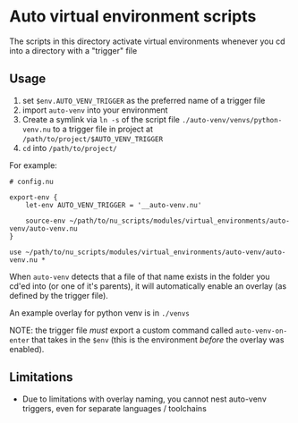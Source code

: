 # Auto virtual environment scripts

The scripts in this directory activate virtual environments whenever you cd into a directory with a "trigger" file 

## Usage

1. set `$env.AUTO_VENV_TRIGGER` as the preferred name of a trigger file
1. import `auto-venv` into your environment
1. Create a symlink via `ln -s` of the script file `./auto-venv/venvs/python-venv.nu` to a trigger file in project at `/path/to/project/$AUTO_VENV_TRIGGER`
1. `cd` into `/path/to/project/`

For example:
```nu
# config.nu

export-env {
    let-env AUTO_VENV_TRIGGER = '__auto-venv.nu'

    source-env ~/path/to/nu_scripts/modules/virtual_environments/auto-venv/auto-venv.nu
}

use ~/path/to/nu_scripts/modules/virtual_environments/auto-venv/auto-venv.nu *
```

When `auto-venv` detects that a file of that name exists in the folder you cd'ed into (or one of it's parents), it will automatically enable an overlay (as defined by the trigger file).

An example overlay for python venv is in `./venvs`

NOTE: the trigger file *must* export a custom command called `auto-venv-on-enter` that takes in the `$env` (this is the environment *before* the overlay was enabled).  


## Limitations

- Due to limitations with overlay naming, you cannot nest auto-venv triggers, even for separate languages / toolchains
